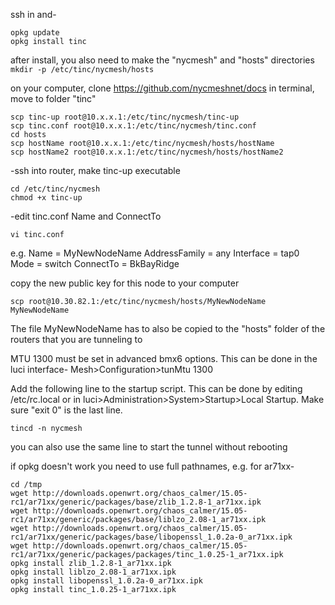 
ssh in and-
```
opkg update
opkg install tinc
```

after install, you also need to make the "nycmesh" and "hosts" directories
```mkdir -p /etc/tinc/nycmesh/hosts```

on your computer, clone https://github.com/nycmeshnet/docs
in terminal, move to folder "tinc"
```
scp tinc-up root@10.x.x.1:/etc/tinc/nycmesh/tinc-up
scp tinc.conf root@10.x.x.1:/etc/tinc/nycmesh/tinc.conf
cd hosts
scp hostName root@10.x.x.1:/etc/tinc/nycmesh/hosts/hostName
scp hostName2 root@10.x.x.1:/etc/tinc/nycmesh/hosts/hostName2
```

 -ssh into router, make tinc-up executable
```
cd /etc/tinc/nycmesh
chmod +x tinc-up
```
 -edit tinc.conf Name and ConnectTo
```
vi tinc.conf
```
e.g.
Name = MyNewNodeName
AddressFamily = any
Interface = tap0
Mode = switch
ConnectTo = BkBayRidge

copy the new public key for this node to your computer
```
scp root@10.30.82.1:/etc/tinc/nycmesh/hosts/MyNewNodeName MyNewNodeName
```

The file MyNewNodeName has to also be copied to the "hosts" folder of the routers that you are tunneling to

MTU 1300 must be set in advanced bmx6 options. This can be done in the luci interface-
Mesh>Configuration>tunMtu 1300


Add the following line to the startup script. This can be done by editing /etc/rc.local or in luci>Administration>System>Startup>Local Startup. Make sure "exit 0" is the last line.
```
tincd -n nycmesh
```
you can also use the same line to start the tunnel without rebooting

if opkg doesn't work you need to use full pathnames, e.g. for ar71xx-

```
cd /tmp
wget http://downloads.openwrt.org/chaos_calmer/15.05-rc1/ar71xx/generic/packages/base/zlib_1.2.8-1_ar71xx.ipk
wget http://downloads.openwrt.org/chaos_calmer/15.05-rc1/ar71xx/generic/packages/base/liblzo_2.08-1_ar71xx.ipk
wget http://downloads.openwrt.org/chaos_calmer/15.05-rc1/ar71xx/generic/packages/base/libopenssl_1.0.2a-0_ar71xx.ipk
wget http://downloads.openwrt.org/chaos_calmer/15.05-rc1/ar71xx/generic/packages/packages/tinc_1.0.25-1_ar71xx.ipk
opkg install zlib_1.2.8-1_ar71xx.ipk 
opkg install liblzo_2.08-1_ar71xx.ipk
opkg install libopenssl_1.0.2a-0_ar71xx.ipk
opkg install tinc_1.0.25-1_ar71xx.ipk
```




